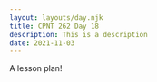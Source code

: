 ```yaml
---
layout: layouts/day.njk
title: CPNT 262 Day 18
description: This is a description
date: 2021-11-03
---
```


A lesson plan!